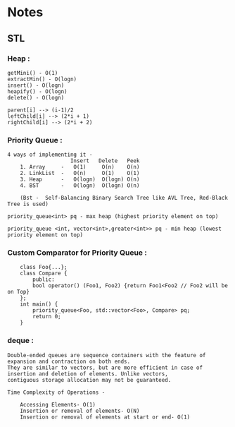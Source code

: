 # Notes

## STL

### Heap :
    
    getMini() - O(1)
    extractMin() - O(logn)
    insert() - O(logn)
    heapify() - O(logn)
    delete() - O(logn)
    
    parent[i] --> (i-1)/2
    leftChild[i] --> (2*i + 1)
    rightChild[i] --> (2*i + 2)

### Priority Queue :
    4 ways of implementing it -
                        Insert   Delete   Peek
        1. Array     -   O(1)     O(n)    O(n) 
        2. LinkList  -   O(n)     O(1)    O(1) 
        3. Heap      -   O(logn)  O(logn) O(n) 
        4. BST       -   O(logn)  O(logn) O(n) 

        (Bst -  Self-Balancing Binary Search Tree like AVL Tree, Red-Black Tree is used)

    priority_queue<int> pq - max heap (highest priority element on top)

    priority_queue <int, vector<int>,greater<int>> pq - min heap (lowest priority element on top)

### Custom Comparator for Priority Queue :
    
        class Foo{...};
        class Compare {
            public:
            bool operator() (Foo1, Foo2) {return Foo1<Foo2 // Foo2 will be on Top}
        };
        int main() {
            priority_queue<Foo, std::vector<Foo>, Compare> pq;
            return 0;
        }

### deque :

    Double-ended queues are sequence containers with the feature of expansion and contraction on both ends. 
    They are similar to vectors, but are more efficient in case of insertion and deletion of elements. Unlike vectors, 
    contiguous storage allocation may not be guaranteed. 

    Time Complexity of Operations -
        
        Accessing Elements- O(1)
        Insertion or removal of elements- O(N)
        Insertion or removal of elements at start or end- O(1)
